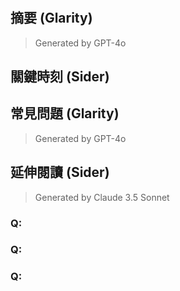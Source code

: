 ﻿# 

## 摘要 (Glarity)

> Generated by GPT-4o

## 關鍵時刻 (Sider)

## 常見問題 (Glarity)

> Generated by GPT-4o

## 延伸閱讀 (Sider)

> Generated by Claude 3.5 Sonnet

### Q: 

### Q: 

### Q: 

<style>  
  strong {  
    color: #EA0000;  
    background-color: #F9F900;
    padding: 1px 3px;
  }  
  em {  
    color: 	#4B0091;  
    font-style: italic;  
    background-color: #B9B9FF;  
    padding: 1px 3px;
  }  
  code {  
    color: #FF8040;  
    background-color: #4F4F4F;  
    padding: 2px 5px;  
    font-family: monospace;  
  }  
</style>  
